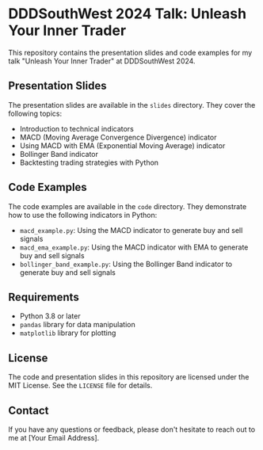 # DDDSouthWest 2024 Talk: Unleash Your Inner Trader

This repository contains the presentation slides and code examples for my talk "Unleash Your Inner Trader" at DDDSouthWest 2024.

## Presentation Slides

The presentation slides are available in the `slides` directory. They cover the following topics:

* Introduction to technical indicators
* MACD (Moving Average Convergence Divergence) indicator
* Using MACD with EMA (Exponential Moving Average) indicator
* Bollinger Band indicator
* Backtesting trading strategies with Python

## Code Examples

The code examples are available in the `code` directory. They demonstrate how to use the following indicators in Python:

* `macd_example.py`: Using the MACD indicator to generate buy and sell signals
* `macd_ema_example.py`: Using the MACD indicator with EMA to generate buy and sell signals
* `bollinger_band_example.py`: Using the Bollinger Band indicator to generate buy and sell signals

## Requirements

* Python 3.8 or later
* `pandas` library for data manipulation
* `matplotlib` library for plotting

## License

The code and presentation slides in this repository are licensed under the MIT License. See the `LICENSE` file for details.

## Contact

If you have any questions or feedback, please don't hesitate to reach out to me at [Your Email Address].
